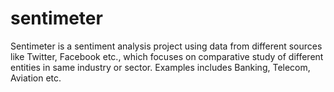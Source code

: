 # sentimeter

Sentimeter is a sentiment analysis project using data from different sources like Twitter, Facebook etc., which focuses on comparative study of different entities in same industry or sector. Examples includes Banking, Telecom, Aviation etc.

